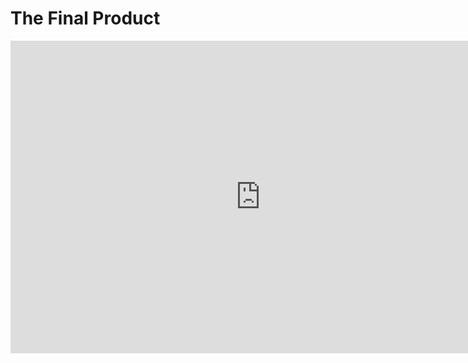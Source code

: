 # The Final Product


<iframe width="800" height="500" 
    src="https://www.youtube.com/embed/nLpGi665vC0" 
    title="The Final Product - Controlling a Robot with Your Eyes!" 
    frameborder="0" 
    allow="accelerometer; autoplay; clipboard-write; encrypted-media; gyroscope; picture-in-picture" 
    allowfullscreen>
</iframe>

